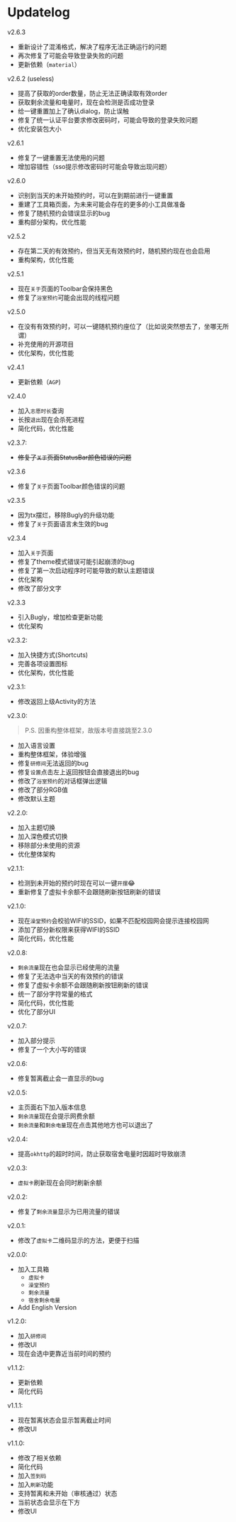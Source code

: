 # Updatelog

v2.6.3

- 重新设计了混淆格式，解决了程序无法正确运行的问题
- 再次修复了可能会导致登录失败的问题
- 更新依赖（`material`）

v2.6.2 (useless)

- 提高了获取的order数量，防止无法正确读取有效order
- 获取剩余流量和电量时，现在会检测是否成功登录
- 给一键重置加上了确认dialog，防止误触
- 修复了统一认证平台要求修改密码时，可能会导致的登录失败问题
- 优化安装包大小

v2.6.1

- 修复了一键重置无法使用的问题
- 增加容错性（sso提示修改密码时可能会导致出现问题）

v2.6.0

- 识别到当天的未开始预约时，可以在到期前进行一键重置
- 重建了工具箱页面，为未来可能会存在的更多的小工具做准备
- 修复了随机预约会错误显示的bug
- 重构部分架构，优化性能

v2.5.2

- 存在第二天的有效预约，但当天无有效预约时，随机预约现在也会启用
- 重构架构，优化性能

v2.5.1

- 现在`关于`页面的Toolbar会保持黑色
- 修复了`浴室预约`可能会出现的线程问题

v2.5.0

- 在没有有效预约时，可以一键随机预约座位了（比如说突然想去了，坐哪无所谓）
- 补充使用的开源项目
- 优化架构，优化性能

v2.4.1

- 更新依赖（`AGP`)

v2.4.0

- 加入`志愿时长`查询
- 长按`退出`现在会杀死进程
- 简化代码，优化性能

v2.3.7:

- ~~修复了`关于`页面StatusBar颜色错误的问题~~

v2.3.6

- 修复了`关于`页面Toolbar颜色错误的问题

v2.3.5

- 因为tx摆烂，移除Bugly的升级功能
- 修复了`关于`页面语言未生效的bug

v2.3.4

- 加入`关于`页面
- 修复了theme模式错误可能引起崩溃的bug
- 修复了第一次启动程序时可能导致的默认主题错误
- 优化架构
- 修改了部分文字

v2.3.3

- 引入Bugly，增加检查更新功能
- 优化架构

v2.3.2:

- 加入快捷方式(Shortcuts)
- 完善各项设置图标
- 优化架构，优化性能

v2.3.1:

- 修改返回上级Activity的方法

v2.3.0:
> P.S. 因重构整体框架，故版本号直接跳至2.3.0

- 加入语言设置
- 重构整体框架，体验增强
- 修复`研修间`无法返回的bug
- 修复`设置`点击左上返回按钮会直接退出的bug
- 修改了`浴室预约`的对话框弹出逻辑
- 修改了部分RGB值
- 修改默认主题

v2.2.0:

- 加入主题切换
- 加入深色模式切换
- 移除部分未使用的资源
- 优化整体架构

v2.1.1:

- 检测到未开始的预约时现在可以一键`开摆`:joy:
- 重新修复了虚拟卡余额不会跟随刷新按钮刷新的错误

v2.1.0:

- 现在`澡堂预约`会校验WIFI的SSID，如果不匹配校园网会提示连接校园网
- 添加了部分新权限来获得WIFI的SSID
- 简化代码，优化性能

v2.0.8:

- `剩余流量`现在也会显示已经使用的流量
- 修复了无法选中当天的有效预约的错误
- 修复了虚拟卡余额不会跟随刷新按钮刷新的错误
- 统一了部分字符常量的格式
- 简化代码，优化性能
- 优化了部分UI

v2.0.7:

- 加入部分提示
- 修复了一个大小写的错误

v2.0.6:

- 修复暂离截止会一直显示的bug

v2.0.5:

- 主页面右下加入版本信息
- `剩余流量`现在会提示网费余额
- `剩余流量`和`剩余电量`现在点击其他地方也可以退出了

v2.0.4:

- 提高`okhttp`的超时时间，防止获取宿舍电量时因超时导致崩溃

v2.0.3:

- `虚拟卡`刷新现在会同时刷新余额

v2.0.2:

- 修复了`剩余流量`显示为已用流量的错误

v2.0.1:

- 修改了`虚拟卡`二维码显示的方法，更便于扫描

v2.0.0:

- 加入工具箱
  - `虚拟卡`
  - `澡堂预约`
  - `剩余流量`
  - `宿舍剩余电量`
- Add English Version

v1.2.0:

- 加入`研修间`
- 修改UI
- 现在会选中更靠近当前时间的预约

v1.1.2:

- 更新依赖
- 简化代码

v1.1.1:

- 现在暂离状态会显示暂离截止时间
- 修改UI

v1.1.0:

- 修改了相关依赖
- 简化代码
- 加入`签到码`
- 加入`刷新`功能
- 支持暂离和未开始（审核通过）状态
- 当前状态会显示在下方
- 修改UI
